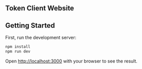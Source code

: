 
## Token Client Website

## Getting Started
First, run the development server:

```bash
npm install
npm run dev
```

Open [http://localhost:3000](http://localhost:3000) with your browser to see the result.

